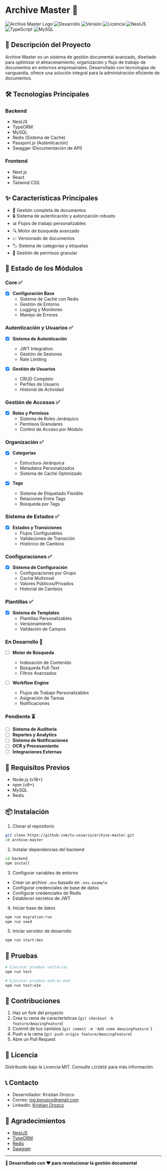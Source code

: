 # Archive Master 📁

![Archive Master Logo](https://i.ibb.co/HPRbSNM/archive-master-blanco.png)
![Desarrollo](https://img.shields.io/badge/status-en%20desarrollo-yellow) ![Versión](https://img.shields.io/badge/version-0.1.0-blue) ![Licencia](https://img.shields.io/badge/license-MIT-green) ![NestJS](https://img.shields.io/badge/NestJS-v10-E0234E?style=flat&logo=nestjs&logoColor=white) ![TypeScript](https://img.shields.io/badge/TypeScript-v5-3178C6?style=flat&logo=typescript&logoColor=white) ![MySQL](https://img.shields.io/badge/MySQL-v8-4479A1?style=flat&logo=mysql&logoColor=white)

## 🚀 Descripción del Proyecto

Archive Master es un sistema de gestión documental avanzado, diseñado para optimizar el almacenamiento, organización y flujo de trabajo de documentos en entornos empresariales. Desarrollado con tecnologías de vanguardia, ofrece una solución integral para la administración eficiente de documentos.

## 🛠️ Tecnologías Principales

### Backend

- NestJS
- TypeORM
- MySQL
- Redis (Sistema de Caché)
- Passport.js (Autenticación)
- Swagger (Documentación de API)

### Frontend

- Next.js
- React
- Tailwind CSS

## ✨ Características Principales

- 📄 Gestión completa de documentos
- 🔒 Sistema de autenticación y autorización robusto
- 📊 Flujos de trabajo personalizables
- 🔍 Motor de búsqueda avanzado
- 📈 Versionado de documentos
- 🏷️ Sistema de categorías y etiquetas
- 📝 Gestión de permisos granular

## 🚧 Estado de los Módulos

### Core ✅

- [x] **Configuración Base**
  - Sistema de Caché con Redis
  - Gestión de Entorno
  - Logging y Monitoreo
  - Manejo de Errores

### Autenticación y Usuarios ✅

- [x] **Sistema de Autenticación**
  - JWT Integration
  - Gestión de Sesiones
  - Rate Limiting

- [x] **Gestión de Usuarios**
  - CRUD Completo
  - Perfiles de Usuario
  - Historial de Actividad

### Gestión de Accesos ✅

- [x] **Roles y Permisos**
  - Sistema de Roles Jerárquico
  - Permisos Granulares
  - Control de Acceso por Módulo

### Organización ✅

- [x] **Categorías**
  - Estructura Jerárquica
  - Metadatos Personalizados
  - Sistema de Caché Optimizado

- [x] **Tags**
  - Sistema de Etiquetado Flexible
  - Relaciones Entre Tags
  - Búsqueda por Tags

### Sistema de Estados ✅

- [x] **Estados y Transiciones**
  - Flujos Configurables
  - Validaciones de Transición
  - Histórico de Cambios

### Configuraciones ✅

- [x] **Sistema de Configuración**
  - Configuraciones por Grupo
  - Caché Multinivel
  - Valores Públicos/Privados
  - Historial de Cambios

### Plantillas ✅

- [x] **Sistema de Templates**
  - Plantillas Personalizables
  - Versionamiento
  - Validación de Campos

### En Desarrollo 🚧

- [ ] **Motor de Búsqueda**
  - Indexación de Contenido
  - Búsqueda Full-Text
  - Filtros Avanzados

- [ ] **Workflow Engine**
  - Flujos de Trabajo Personalizables
  - Asignación de Tareas
  - Notificaciones

### Pendiente ⏳

- [ ] **Sistema de Auditoría**
- [ ] **Reportes y Analytics**
- [ ] **Sistema de Notificaciones**
- [ ] **OCR y Procesamiento**
- [ ] **Integraciones Externas**

## 🔧 Requisitos Previos

- Node.js (v18+)
- npm (v9+)
- MySQL
- Redis

## 📦 Instalación

1. Clonar el repositorio

```bash
git clone https://github.com/tu-usuario/archive-master.git
cd archive-master
```

2. Instalar dependencias del backend

```bash
cd backend
npm install
```

3. Configurar variables de entorno

- Crear un archivo `.env` basado en `.env.example`
- Configurar credenciales de base de datos
- Configurar credenciales de Redis
- Establecer secretos de JWT

4. Iniciar base de datos

```bash
npm run migration:run
npm run seed
```

5. Iniciar servidor de desarrollo

```bash
npm run start:dev
```

## 🧪 Pruebas

```bash
# Ejecutar pruebas unitarias
npm run test

# Ejecutar pruebas end-to-end
npm run test:e2e
```

## 🤝 Contribuciones

1. Haz un fork del proyecto
2. Crea tu rama de características (`git checkout -b feature/AmazingFeature`)
3. Commit de tus cambios (`git commit -m 'Add some AmazingFeature'`)
4. Push a la rama (`git push origin feature/AmazingFeature`)
5. Abre un Pull Request

## 📄 Licencia

Distribuido bajo la Licencia MIT. Consulte `LICENSE` para más información.

## 📞 Contacto

- Desarrollador: Kristian Orozco
- Correo: [ing.korozco@gmail.com](mailto:ing.korozco@gmail.com)
- LinkedIn: [Kristian Orozco](https://www.linkedin.com/in/kristian-orozco-backend/)

## 🌟 Agradecimientos

- [NestJS](https://nestjs.com/)
- [TypeORM](https://typeorm.io/)
- [Redis](https://redis.io/)
- [Swagger](https://swagger.io/)

---

**🚀 Desarrollado con ❤️ para revolucionar la gestión documental**
